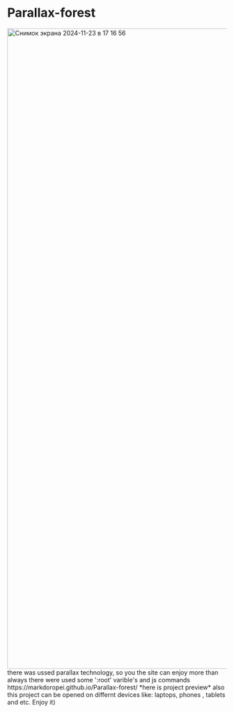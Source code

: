 # Parallax-forest
<img width="1470" alt="Снимок экрана 2024-11-23 в 17 16 56" src="https://github.com/user-attachments/assets/d3b645da-43cc-4598-8816-74d1258fa440">
there was ussed parallax technology, so you the site can enjoy more than always
there were used some ':root' varible's and js commands
https://markdoropei.github.io/Parallax-forest/ *here is project preview*
also this project can be opened on differnt devices like: laptops, phones , tablets and etc.
Enjoy it)
